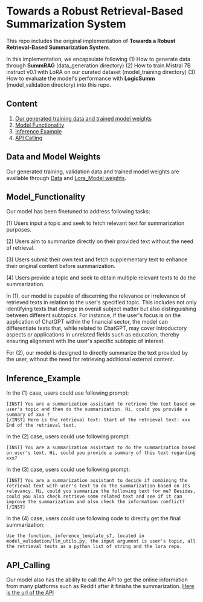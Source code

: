 # Towards a Robust Retrieval-Based Summarization System

This repo includes the original implementation of **Towards a Robust Retrieval-Based Summarization System**.

In this implementation, we encapsulate following (1) How to generate data through **SummRAG** (data_generation directory) (2) How to train Mistral 7B instruct v0.1 with LoRA on our curated dataset (model_training directory) (3) How to evaluate the model's performance with **LogicSumm** (model_validation directory) into this repo. 


## Content 

1. [Our generated training data and trained model weights](#Data_and_Model_Weights)
2. [Model Functionality](#Model_Functionality)
3. [Inference Example](#Inference_Example)
4. [API Calling](#API_Calling)





## Data and Model Weights

Our generated training, validation data and trained model weights are available through [Data](https://huggingface.co/datasets/zycjlsj123/ragsummdata) and [Lora_Model weights](https://huggingface.co/zycjlsj123/rag_summ). 

## Model_Functionality

Our model has been finetuned to address following tasks: 

(1) Users input a topic and seek to fetch relevant text for summarization purposes.

(2) Users aim to summarize directly on their provided text without the need of retrieval.

(3) Users submit their own text and fetch supplementary text to enhance their original content before summarization.

(4) Users provide a topic and seek to obtain multiple relevant texts to do the summarization. 

In (1), our model is capable of discerning the relevance or irrelevance of retrieved texts in relation to the user's specified topic. This includes not only identifying texts that diverge in overall subject matter but also distinguishing between different subtopics. For instance, if the user's focus is on the application of ChatGPT within the financial sector, the model can differentiate texts that, while related to ChatGPT, may cover introductory aspects or applications in unrelated fields such as education, thereby ensuring alignment with the user's specific subtopic of interest. 

For (2), our model is designed to directly summarize the text provided by the user, without the need for retrieving additional external content.

## Inference_Example



In the (1) case, users could use following prompt: 

```
[INST] You are a summarization assistant to retrieve the text based on user's topic and then do the summarization. Hi, could you provide a summary of xxx ? 
[/INST] Here is the retrieval text: Start of the retrieval text: xxx End of the retrieval text.
```
In the (2) case, users could use following prompt:
```
[INST] You are a summarization assistant to do the summarization based on user's text. Hi, could you provide a summary of this text regarding xxx? 
```
In the (3) case, users could use following prompt: 
```
[INST] You are a summarization assistant to decide if combining the retrieval text with user's text to do the summarization based on its relevancy. Hi, could you summarize the following text for me? Besides, could you also check retrieve some related text and see if it can improve the summarization and also check the information conflict? [/INST]
```
In the (4) case, users could use following code to directly get the final summarization:
```
Use the function, inference_template_s7, located in model_validation/llm_utils.py, the input argument is user's topic, all the retrieval texts as a python list of string and the lora repo.
```

## API_Calling

Our model also has the ability to call the API to get the online information from many platforms such as Reddit after it finishs the summarization. [Here is the url of the API](https://www.csc2.ncsu.edu/faculty/healey/social-media-viz/production/)
